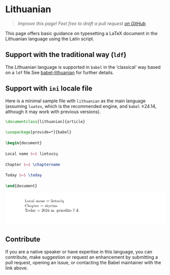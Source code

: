 # Lithuanian

<blockquote>
  <p><em>Improve this page! Feel free to draft a pull request <a href="https://github.com/latex3/babel/tree/docs/docs">on GitHub</a>.</em></p>
</blockquote>

This page offers basic guidance on typesetting a LaTeX document in the
Lithuanian language using the Latin script.

## Support with the traditional way (`ldf`)

The Lithuanian language is supported in `babel` in the ‘classical’ way
based on a `ldf` file.See [babel-lithuanian](https://ctan.org/pkg/babel-lithuanian) for further details.

## Support with `ini` locale file

Here is a minimal sample file with `lithuanian` as the main language
(assuming `luatex`, which is the recommended engine, and `babel` ≥24.14,
although it may work with previous versions).

```tex
\documentclass[lithuanian]{article}

\usepackage[provide=*]{babel}

\begin{document}

Local name $=$ lietuvių

Chapter $=$ \chaptername

Today $=$ \today

\end{document}
```

![](../media/locale-lithuanian.png)

## Contribute

If you are a native speaker or have expertise in this language, you can
contribute, make suggestion or request an enhancement by submitting a
pull request, opening an issue, or contacting the Babel maintainer with
the link above.
